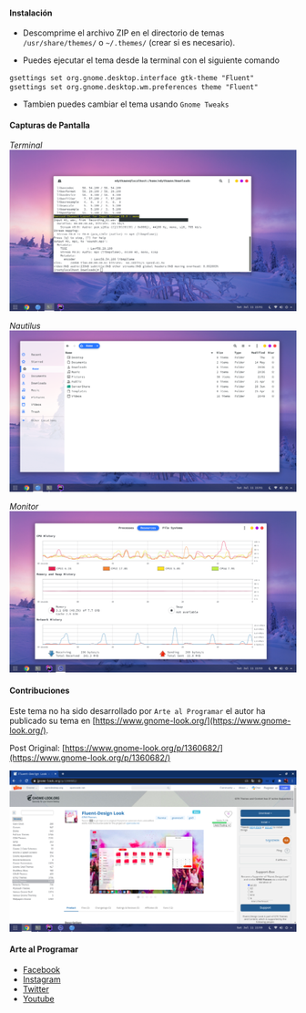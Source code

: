 #### Instalación

- Descomprime el archivo ZIP en el directorio de temas `/usr/share/themes/`
o `~/.themes/` (crear si es necesario).

- Puedes ejecutar el tema desde la terminal con el siguiente comando

```
gsettings set org.gnome.desktop.interface gtk-theme "Fluent"
gsettings set org.gnome.desktop.wm.preferences theme "Fluent"
```

- Tambien puedes cambiar el tema usando `Gnome Tweaks`

#### Capturas de Pantalla

_Terminal_
![Terminal](../images/FluentBlue/s1.png)

_Nautilus_
![Nautilus](../images/FluentBlue/s2.png)

_Monitor_
![Monitor](../images/FluentBlue/s5.png)


#### Contribuciones

Este tema no ha sido desarrollado por `Arte al Programar` 
el autor ha publicado su tema en [https://www.gnome-look.org/](https://www.gnome-look.org/).


Post Original: [https://www.gnome-look.org/p/1360682/](https://www.gnome-look.org/p/1360682/)

 ![Monitor](../images/FluentBlue/s6.png)
 
 #### Arte al Programar
 
 - [Facebook](https://fb.com/arteaprogramar)
 - [Instagram](https://twitter.com/arteaprogramar)
 - [Twitter](https://instagram.com/arteaprogramar)
 - [Youtube](https://www.youtube.com/channel/UCh94p1M7dg1y9f_Yik1vGjw)
